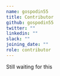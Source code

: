 ```yaml
---
name: gospodin55
title: Contributor
github: gospodin55
twitter: ""
linkedin: ""
slack: ""
joining_date: ""
role: contributor
---
```


Still waiting for this
